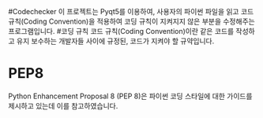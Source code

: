#Codechecker 
이 프로젝트는 Pyqt5를 이용하여, 사용자의 파이썬 파일을 읽고 코드 규칙(Coding Convention)을 적용하여 코딩 규칙이 지켜지지 않은 부분을 수정해주는 프로그램입니다.
#코딩 규칙
코드 규칙(Coding Convention)이란 같은 코드를 작성하고 유지 보수하는 개발자들 사이에 규정된, 코드가 지켜야 할 규약입니다.
# PEP8
Python Enhancement Proposal 8 (PEP 8)은 파이썬 코딩 스타일에 대한 가이드를 제시하고 있는데 이를 참고하였습니다.
